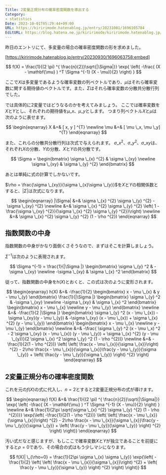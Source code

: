```yaml
---
Title: 2変量正規分布の確率密度関数を導出する
Category:
- statistics
Date: 2023-10-01T05:29:44+09:00
URL: https://kiririmode.hatenablog.jp/entry/20231001/1696105784
EditURL: https://blog.hatena.ne.jp/kiririmode/kiririmode.hatenablog.jp/atom/entry/820878482972037793
---
```


昨日のエントリにて、多変量の場合の確率密度関数の形を求めました。

[https://kiririmode.hatenablog.jp/entry/20230930/1696063758:embed]

$$
f(X) = \frac{1}{(2 \pi) ^{ \frac{n}{2}}\sqrt{|\Sigma|}} \exp{  \left( -\frac{ (X - \mathbf{\mu} ) ^T \Sigma ^{-1} (X - \mu)}{2} \right) }
$$

ここで$X$は多変量であるような確率変数の列ベクトルであり、$\mu$はそれら確率変数に関する期待値のベクトルです。また、$\Sigma$はそれら確率変数の分散共分散行列でした。

では具体的に2変量ではどうなるのかを考えてみましょう。
ここでは確率変数を$X$と$Y$とし、それぞれの期待値を$\mu\_{x}$、$\mu\_{y}$とします。
つまり列ベクトル$X$と$\mu$は次のように表せます。

$$
\begin{eqnarray}
X &=& [ x, y ] ^{T} \newline
\mu &=& [ \mu \_x, \mu \_y] ^{T}
\end{eqnarray}
$$

また、これらの分散共分散行列は次式で与えられます。 $\sigma \_{x} ^{2}$、$\sigma \_{y} ^{2}$、$\sigma \_{xy}$は、それぞれ$X$の分散、$Y$の分散、$X$と$Y$の共分散です。

$$
\Sigma = \begin{bmatrix}
   \sigma \_{x} ^{2} & \sigma \_{xy} \newline
   \sigma \_{xy} & \sigma \_{y} ^{2}
\end{bmatrix}
$$

あとは単純に式の計算でしかないです。

$\rho = \frac{\sigma \_{xy}}{\sigma \_{x}\sigma \_{y}}$を$X$と$Y$の相関係数とすると、$|\Sigma |$は次式になります。

$$
\begin{eqnarray}
|\Sigma| &=& \sigma \_{x} ^{2} \sigma \_{y} ^{2} - \sigma \_{xy} ^{2} \newline
  &=& \sigma \_{x} ^{2} \sigma \_{y} ^{2} \left( 1 - \frac{\sigma \_{xy} ^{2}}{\sigma \_{x} ^{2} \sigma \_{y} ^{2}}\right) \newline
  &=& \sigma \_{x} ^{2} \sigma \_{y} ^{2} (1 - \rho ^{2})
\end{eqnarray}
$$

## 指数関数の中身

指数関数の中身がかなり面倒くさそうなので、まずはそこを計算しましょう。

$\Sigma ^{-1}$は次のように表現されます。

$$
\Sigma ^{-1} = \frac{1}{|\Sigma |} \begin{bmatrix}
  \sigma \_{y} ^2 & -\sigma \_{xy} \newline
  -\sigma \_{xy} & \sigma \_{x} ^2
\end{bmatrix}
$$

従って、指数関数の中身を$h(X)$とおくと、この式は次のように変形されます。

$$
\begin{eqnarray}
h(X) &=& -\frac{1}{2} \begin{bmatrix}
  x - \mu \_{x} & y - \mu \_{y}
\end{bmatrix} \frac{1}{|\Sigma |} \begin{bmatrix}
  \sigma \_{y} ^2 & -\sigma \_{xy} \newline
  -\sigma \_{xy} & \sigma \_{x} ^2
\end{bmatrix} \begin{bmatrix}
  x - \mu \_{x} \newline
  y - \mu \_{y}
\end{bmatrix} \newline
&=& -\frac{1}{2 |\Sigma |} \begin{bmatrix}
  \sigma \_{y} ^2 (x - \mu \_{x}) - \sigma \_{xy}(y - \mu \_{y}) & -\sigma \_{xy} (x - \mu \_{x}) + \sigma \_{x} ^{2} (y - \mu \_{y})
\end{bmatrix} \begin{bmatrix}
  x - \mu \_{x} \newline
  y - \mu \_{y}
\end{bmatrix} \newline
&=& -\frac{
  \sigma \_{y} ^2 (x - \mu \_x) ^2 - 2 \sigma \_{xy} (x - \mu \_{x}) (y - \mu \_{y}) + \sigma \_{x} ^{2} (y - \mu \_{y})}{2 \sigma \_{x} ^2 \sigma \_{y} ^2 (1 - \rho ^{2})} \newline
&=& -\frac{1}{2(1 - \rho ^{2})} \left( \left( \frac{x - \mu \_{x}}{\sigma \_{x}}\right) ^{2} - 2\rho \frac{x - \mu \_{x}}{\sigma \_{x}}\frac{y - \mu \_{y}}{\sigma \_{y}} + \left( \frac{y - \mu \_{y}}{\sigma \_{y}} \right) ^{2} \right)
\end{eqnarray}
$$

## 2変量正規分布の確率密度関数

これを元の$f(X)$の式に代入し、$n=2$とすると2変量正規分布の式が導けます。

$$
\begin{eqnarray}
f(X) &=& \frac{1}{(2 \pi) ^{ \frac{n}{2}}\sqrt{|\Sigma|}} \exp{  \left( -\frac{ (X - \mathbf{\mu} ) ^T \Sigma ^{-1} (X - \mu)}{2} \right) } \newline
  &=& \frac{1}{2\pi \sqrt{\sigma \_{x} ^{2} \sigma \_{y} ^{2} (1 - \rho ^{2})}} \exp{\left( -\frac{1}{2(1 - \rho ^{2})} \left( \left( \frac{x - \mu \_{x}}{\sigma \_{x}}\right) ^{2} - 2\rho \frac{x - \mu \_{x}}{\sigma \_{x}}\frac{y - \mu \_{y}}{\sigma \_{y}} + \left( \frac{y - \mu \_{y}}{\sigma \_{y}} \right) ^{2} \right) \right)}
\end{eqnarray}
$$

汚い式だなと感じますが、もしここで確率変数$X$と$Y$が独立であることを前提にすると$\rho=0$であり、その場合の式はもう少しマシになります。

$$
f(X)| \_{\rho=0} = \frac{1}{2\pi \sigma \_{x} \sigma \_{y}} \exp{\left( -\frac{1}{2} \left( \left( \frac{x - \mu \_{x}}{\sigma \_{x}}\right) ^{2} + \left( \frac{y - \mu \_{y}}{\sigma \_{y}} \right) ^{2} \right) \right)}
$$
